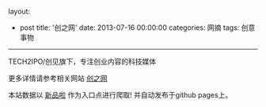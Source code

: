 layout: 
  - post 
title: '创之网' 
date: 2013-07-16 00:00:00 
categories: 网摘 
tags: 创意事物 
---

TECH2IPO/创见旗下，专注创业内容的科技媒体  

更多详情请参考相关网站 [创之网](http://chuang.pro)  

本站数据以 [新品啦](http://xinpinla.com/) 作为入口点进行爬取! 并自动发布于github pages上。  
